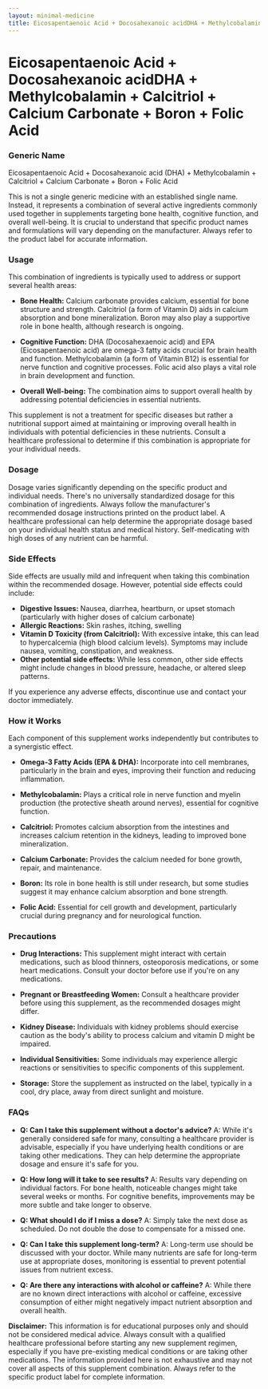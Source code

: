 ```yaml
---
layout: minimal-medicine
title: Eicosapentaenoic Acid + Docosahexanoic acidDHA + Methylcobalamin + Calcitriol + Calcium Carbonate + Boron + Folic Acid
---
```


# Eicosapentaenoic Acid + Docosahexanoic acidDHA + Methylcobalamin + Calcitriol + Calcium Carbonate + Boron + Folic Acid
### Generic Name
Eicosapentaenoic Acid + Docosahexanoic acid (DHA) + Methylcobalamin + Calcitriol + Calcium Carbonate + Boron + Folic Acid


This is not a single generic medicine with an established single name.  Instead, it represents a combination of several active ingredients commonly used together in supplements targeting bone health, cognitive function, and overall well-being.  It is crucial to understand that specific product names and formulations will vary depending on the manufacturer. Always refer to the product label for accurate information.


### Usage

This combination of ingredients is typically used to address or support several health areas:

* **Bone Health:** Calcium carbonate provides calcium, essential for bone structure and strength. Calcitriol (a form of Vitamin D) aids in calcium absorption and bone mineralization. Boron may also play a supportive role in bone health, although research is ongoing.

* **Cognitive Function:**  DHA (Docosahexaenoic acid) and EPA (Eicosapentaenoic acid) are omega-3 fatty acids crucial for brain health and function.  Methylcobalamin (a form of Vitamin B12) is essential for nerve function and cognitive processes.  Folic acid also plays a vital role in brain development and function.

* **Overall Well-being:**  The combination aims to support overall health by addressing potential deficiencies in essential nutrients.

This supplement is not a treatment for specific diseases but rather a nutritional support aimed at maintaining or improving overall health in individuals with potential deficiencies in these nutrients. Consult a healthcare professional to determine if this combination is appropriate for your individual needs.



### Dosage

Dosage varies significantly depending on the specific product and individual needs.  There's no universally standardized dosage for this combination of ingredients.  Always follow the manufacturer's recommended dosage instructions printed on the product label.  A healthcare professional can help determine the appropriate dosage based on your individual health status and medical history.  Self-medicating with high doses of any nutrient can be harmful.



### Side Effects

Side effects are usually mild and infrequent when taking this combination within the recommended dosage. However, potential side effects could include:

* **Digestive Issues:** Nausea, diarrhea, heartburn, or upset stomach (particularly with higher doses of calcium carbonate)
* **Allergic Reactions:** Skin rashes, itching, swelling
* **Vitamin D Toxicity (from Calcitriol):**  With excessive intake, this can lead to hypercalcemia (high blood calcium levels). Symptoms may include nausea, vomiting, constipation, and weakness.
* **Other potential side effects:**  While less common, other side effects might include changes in blood pressure, headache, or altered sleep patterns.

If you experience any adverse effects, discontinue use and contact your doctor immediately.


### How it Works

Each component of this supplement works independently but contributes to a synergistic effect.

* **Omega-3 Fatty Acids (EPA & DHA):**  Incorporate into cell membranes, particularly in the brain and eyes, improving their function and reducing inflammation.

* **Methylcobalamin:** Plays a critical role in nerve function and myelin production (the protective sheath around nerves), essential for cognitive function.

* **Calcitriol:** Promotes calcium absorption from the intestines and increases calcium retention in the kidneys, leading to improved bone mineralization.

* **Calcium Carbonate:** Provides the calcium needed for bone growth, repair, and maintenance.

* **Boron:**  Its role in bone health is still under research, but some studies suggest it may enhance calcium absorption and bone strength.

* **Folic Acid:**  Essential for cell growth and development, particularly crucial during pregnancy and for neurological function.


### Precautions

* **Drug Interactions:**  This supplement might interact with certain medications, such as blood thinners, osteoporosis medications, or some heart medications. Consult your doctor before use if you're on any medications.

* **Pregnant or Breastfeeding Women:** Consult a healthcare provider before using this supplement, as the recommended dosages might differ.

* **Kidney Disease:** Individuals with kidney problems should exercise caution as the body's ability to process calcium and vitamin D might be impaired.

* **Individual Sensitivities:**  Some individuals may experience allergic reactions or sensitivities to specific components of this supplement.

* **Storage:**  Store the supplement as instructed on the label, typically in a cool, dry place, away from direct sunlight and moisture.



### FAQs

* **Q: Can I take this supplement without a doctor's advice?**  A: While it's generally considered safe for many, consulting a healthcare provider is advisable, especially if you have underlying health conditions or are taking other medications.  They can help determine the appropriate dosage and ensure it's safe for you.

* **Q: How long will it take to see results?** A: Results vary depending on individual factors.  For bone health, noticeable changes might take several weeks or months.  For cognitive benefits, improvements may be more subtle and take longer to observe.

* **Q: What should I do if I miss a dose?** A: Simply take the next dose as scheduled.  Do not double the dose to compensate for a missed one.

* **Q:  Can I take this supplement long-term?** A:  Long-term use should be discussed with your doctor. While many nutrients are safe for long-term use at appropriate doses, monitoring is essential to prevent potential issues from nutrient excess.

* **Q: Are there any interactions with alcohol or caffeine?** A:  While there are no known direct interactions with alcohol or caffeine, excessive consumption of either might negatively impact nutrient absorption and overall health.



**Disclaimer:**  This information is for educational purposes only and should not be considered medical advice.  Always consult with a qualified healthcare professional before starting any new supplement regimen, especially if you have pre-existing medical conditions or are taking other medications.  The information provided here is not exhaustive and may not cover all aspects of this supplement combination.  Always refer to the specific product label for complete information.
